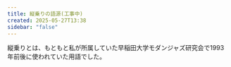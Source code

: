 ```yaml
---
title: 縦乗りの語源(工事中)
created: 2025-05-27T13:38
sidebar: "false"
---
```

縦乗りとは、もともと私が所属していた早稲田大学モダンジャズ研究会で1993年前後に使われていた用語でした。